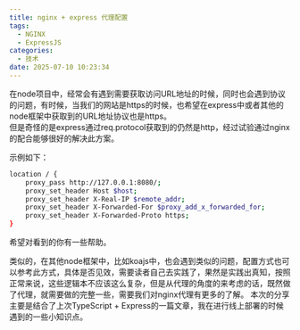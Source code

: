 ```yaml
---
title: nginx + express 代理配置
tags:
  - NGINX
  - ExpressJS
categories:
  - 技术
date: 2025-07-10 10:23:34
---
```


在node项目中，经常会有遇到需要获取访问URL地址的时候，同时也会遇到协议的问题，有时候，当我们的网站是https的时候，也希望在express中或者其他的node框架中获取到的URL地址协议也是https。  
但是奇怪的是express通过req.protocol获取到的仍然是http，经过试验通过nginx的配合能够很好的解决此方案。

示例如下：

```bash
location / {
    proxy_pass http://127.0.0.1:8080/;
    proxy_set_header Host $host;
    proxy_set_header X-Real-IP $remote_addr;
    proxy_set_header X-Forwarded-For $proxy_add_x_forwarded_for;
    proxy_set_header X-Forwarded-Proto https;
}
```

希望对看到的你有一些帮助。

类似的，在其他node框架中，比如koajs中，也会遇到类似的问题，配置方式也可以参考此方式，具体是否见效，需要读者自己去实践了，果然是实践出真知，按照正常来说，这些逻辑本不应该这么复杂，但是从代理的角度的来考虑的话，既然做了代理，就需要做的完整一些，需要我们对nginx代理有更多的了解。 本次的分享主要是结合了上次TypeScript + Express的一篇文章，我在进行线上部署的时候遇到的一些小知识点。
